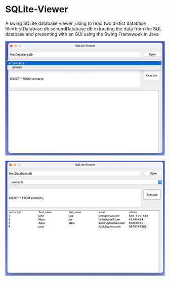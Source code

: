 # SQLite-Viewer
A swing SQLite database viewer ,using to read two distict database file=firstDatabase.db
secondDatabase.db
extracting the data from the SQL database and presenting with an GUI using the Swing Framewoek in Java


![initial window screenshot](screenshots/initial-frame.png)

![data query screenshot](screenshots/table-data-frame.png)